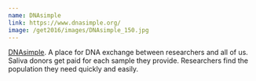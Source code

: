 ```yaml
---
name: DNAsimple
link: https://www.dnasimple.org/
image: /get2016/images/DNAsimple_150.jpg
---
```


[DNAsimple](https://www.dnasimple.org/). A place for DNA exchange between researchers and all of us. Saliva donors get paid for each sample they provide. Researchers find the population they need quickly and easily.
